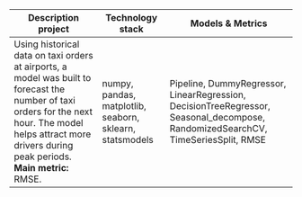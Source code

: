 | **Description project**                                                                                                                                       | **Technology stack**                                    | **Models & Metrics**                                                                                         |
|---------------------------------------------------------------------------------------------------------------------------------------------------------------|---------------------------------------------------------|--------------------------------------------------------------------------------------------------------------|
| Using historical data on taxi orders at airports, a model was built to forecast the number of taxi orders for the next hour. The model helps attract more drivers during peak periods. **Main metric:** RMSE. | numpy, pandas, matplotlib, seaborn, sklearn, statsmodels | Pipeline, DummyRegressor, LinearRegression, DecisionTreeRegressor, Seasonal_decompose, RandomizedSearchCV, TimeSeriesSplit, RMSE |


